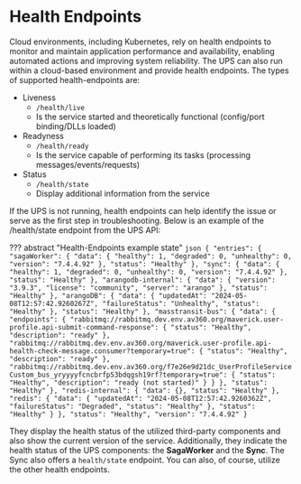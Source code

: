# Health Endpoints
Cloud environments, including Kubernetes, rely on health endpoints to monitor and maintain application performance and availability, enabling automated actions and improving system reliability.
The UPS can also run within a cloud-based environment and provide health endpoints. The types of supported health-endpoints are:

- Liveness
    - `/health/live`
    - Is the service started and theoretically functional (config/port binding/DLLs loaded)
- Readyness
    - `/health/ready`
    - Is the service capable of performing its tasks (processing messages/events/requests)
- Status
    - `/health/state`
    - Display additional information from the service

If the UPS is not running, health endpoints can help identify the issue or serve as the first step in troubleshooting. Below is an example of the /health/state endpoint from the UPS API:

??? abstract "Health-Endpoints example state"
    ```json
    {
        "entries": {
            "sagaWorker": {
                "data": {
                    "healthy": 1,
                    "degraded": 0,
                    "unhealthy": 0,
                    "version": "7.4.4.92"
                },
                "status": "Healthy"
            },
            "sync": {
                "data": {
                    "healthy": 1,
                    "degraded": 0,
                    "unhealthy": 0,
                    "version": "7.4.4.92"
                },
                "status": "Healthy"
            },
            "arangodb-internal": {
                "data": {
                    "version": "3.9.3",
                    "license": "community",
                    "server": "arango"
                },
                "status": "Healthy"
            },
            "arangoDB": {
                "data": {
                    "updatedAt": "2024-05-08T12:57:42.9260267Z",
                    "failureStatus": "Unhealthy",
                    "status": "Healthy"
                },
                "status": "Healthy"
            },
            "masstransit-bus": {
                "data": {
                    "endpoints": {
                        "rabbitmq://rabbitmq.dev.env.av360.org/maverick.user-profile.api-submit-command-response": {
                            "status": "Healthy",
                            "description": "ready"
                        },
                        "rabbitmq://rabbitmq.dev.env.av360.org/maverick.user-profile.api-health-check-message.consumer?temporary=true": {
                            "status": "Healthy",
                            "description": "ready"
                        },
                        "rabbitmq://rabbitmq.dev.env.av360.org/f7e26e9d21dc_UserProfileServiceCustom_bus_yryyyyfcncbrfp53bdqgsh19rf?temporary=true": {
                            "status": "Healthy",
                            "description": "ready (not started)"
                        }
                    }
                },
                "status": "Healthy"
            },
            "redis-internal": {
                "data": {},
                "status": "Healthy"
            },
            "redis": {
                "data": {
                    "updatedAt": "2024-05-08T12:57:42.9260362Z",
                    "failureStatus": "Degraded",
                    "status": "Healthy"
                },
                "status": "Healthy"
            }
        },
        "status": "Healthy",
        "version": "7.4.4.92"
    }
    ```

They display the health status of the utilized third-party components and also show the current version of the service. Additionally, they indicate the health status of the UPS components: the **SagaWorker** and the **Sync**. The Sync also offers a `health/state` endpoint. You can also, of course, utilize the other health endpoints.